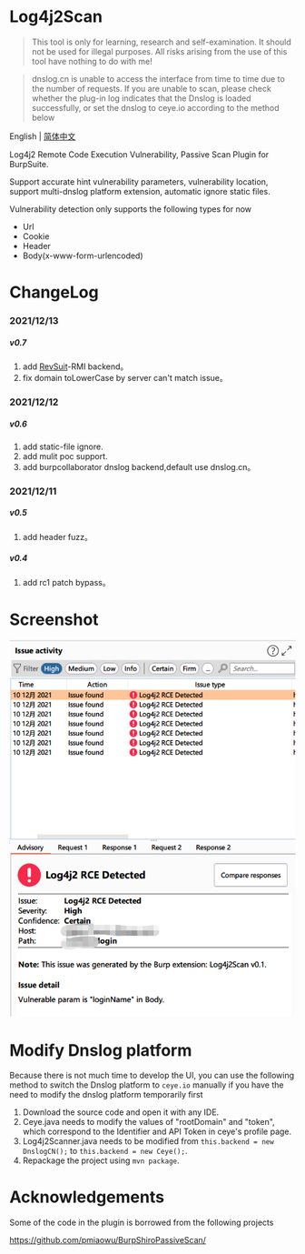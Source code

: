 # Log4j2Scan

> This tool is only for learning, research and self-examination. It should not be used for illegal purposes. All risks arising from the use of this tool have nothing to do with me!

> dnslog.cn is unable to access the interface from time to time due to the number of requests. If you are unable to scan, please check whether the plug-in log indicates that the Dnslog is loaded successfully, or set the dnslog to ceye.io according to the method below

English | [简体中文](./README-zh_CN.md)

Log4j2 Remote Code Execution Vulnerability, Passive Scan Plugin for BurpSuite.

Support accurate hint vulnerability parameters, vulnerability location, support multi-dnslog platform extension, automatic ignore static files.

Vulnerability detection only supports the following types for now
- Url
- Cookie
- Header
- Body(x-www-form-urlencoded)

# ChangeLog
### 2021/12/13
##### v0.7
1. add [RevSuit](https://github.com/Li4n0/revsuit/)-RMI backend。
2. fix domain toLowerCase by server can't match issue。
### 2021/12/12
##### v0.6
1. add static-file ignore.
2. add mulit poc support.
3. add burpcollaborator dnslog backend,default use dnslog.cn。
### 2021/12/11
##### v0.5
1. add header fuzz。
##### v0.4
1. add rc1 patch bypass。

# Screenshot

![](screenshots/detected.png)


# Modify Dnslog platform

Because there is not much time to develop the UI, you can use the following method to switch the Dnslog platform to `ceye.io` manually if you have the need to modify the dnslog platform temporarily first

1. Download the source code and open it with any IDE.
2. Ceye.java needs to modify the values of "rootDomain" and "token", which correspond to the Identifier and API Token in ceye's profile page.
3. Log4j2Scanner.java needs to be modified from `this.backend = new DnslogCN();` to `this.backend = new Ceye();`.
4. Repackage the project using `mvn package`.

# Acknowledgements
Some of the code in the plugin is borrowed from the following projects

https://github.com/pmiaowu/BurpShiroPassiveScan/
